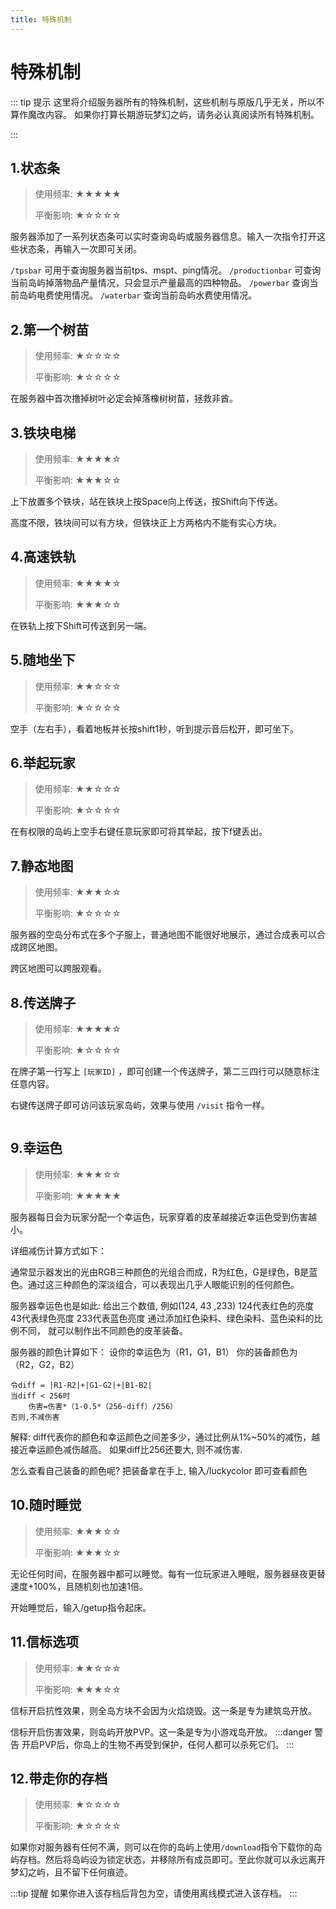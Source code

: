 ```yaml
---
title: 特殊机制
---
```

# 特殊机制

::: tip 提示
这里将介绍服务器所有的特殊机制，这些机制与原版几乎无关，所以不算作魔改内容。
如果你打算长期游玩梦幻之屿，请务必认真阅读所有特殊机制。

:::

## 1.状态条

> 使用频率: ★★★★★
>
> 平衡影响: ★☆☆☆☆

服务器添加了一系列状态条可以实时查询岛屿或服务器信息。输入一次指令打开这些状态条，再输入一次即可关闭。

`/tpsbar` 可用于查询服务器当前tps、mspt、ping情况。
`/productionbar` 可查询当前岛屿掉落物品产量情况，只会显示产量最高的四种物品。
`/powerbar` 查询当前岛屿电费使用情况。
`/waterbar` 查询当前岛屿水费使用情况。


## 2.第一个树苗
> 使用频率: ★☆☆☆☆
> 
> 平衡影响: ★☆☆☆☆

在服务器中首次撸掉树叶必定会掉落橡树树苗，拯救非酋。


## 3.铁块电梯
> 使用频率: ★★★★☆ 
> 
> 平衡影响: ★★★☆☆

上下放置多个铁块，站在铁块上按Space向上传送，按Shift向下传送。

高度不限，铁块间可以有方块，但铁块正上方两格内不能有实心方块。



## 4.高速铁轨
> 使用频率: ★★★★☆
>
> 平衡影响: ★★★☆☆

在铁轨上按下Shift可传送到另一端。


## 5.随地坐下
> 使用频率: ★★☆☆☆
>
> 平衡影响: ★☆☆☆☆

空手（左右手），看着地板并长按shift1秒，听到提示音后松开，即可坐下。

## 6.举起玩家
> 使用频率: ★★☆☆☆
>
> 平衡影响: ★☆☆☆☆

在有权限的岛屿上空手右键任意玩家即可将其举起，按下f键丢出。

## 7.静态地图
> 使用频率: ★★★☆☆
>
> 平衡影响: ★☆☆☆☆

服务器的空岛分布式在多个子服上，普通地图不能很好地展示，通过合成表可以合成跨区地图。

跨区地图可以跨服观看。

## 8.传送牌子
> 使用频率: ★★★★☆
>
> 平衡影响: ★☆☆☆☆

在牌子第一行写上 `[玩家ID]` ，即可创建一个传送牌子，第二三四行可以随意标注任意内容。

右键传送牌子即可访问该玩家岛屿，效果与使用 `/visit` 指令一样。

<img class="img-zoomable" :src="$withBase('/assets/img/misc/mechanism-1.png')" style="border-radius: 6px;zoom: 50%;"/>


## 9.幸运色
> 使用频率: ★★★☆☆
>
> 平衡影响: ★★★★★

服务器每日会为玩家分配一个幸运色，玩家穿着的皮革越接近幸运色受到伤害越小。

详细减伤计算方式如下：

通常显示器发出的光由RGB三种颜色的光组合而成，R为红色，G是绿色，B是蓝色。通过这三种颜色的深淡组合，可以表现出几乎人眼能识别的任何颜色。

服务器幸运色也是如此: 
给出三个数值, 例如(124, 43 ,233)
124代表红色的亮度
43代表绿色亮度
233代表蓝色亮度
通过添加红色染料、绿色染料、蓝色染料的比例不同， 就可以制作出不同颜色的皮革装备。

服务器的颜色计算如下：
设你的幸运色为（R1，G1，B1）
你的装备颜色为（R2，G2，B2）

    令diff = |R1-R2|+|G1-G2|+|B1-B2|
    当diff < 256时
        伤害=伤害*（1-0.5*（256-diff）/256）
    否则,不减伤害


解释:
diff代表你的颜色和幸运颜色之间差多少，通过比例从1%~50%的减伤，越接近幸运颜色减伤越高。
如果diff比256还要大, 则不减伤害.


怎么查看自己装备的颜色呢?
把装备拿在手上, 输入/luckycolor 即可查看颜色

## 10.随时睡觉
> 使用频率: ★★★☆☆
>
> 平衡影响: ★★★☆☆

无论任何时间，在服务器中都可以睡觉。每有一位玩家进入睡眠，服务器昼夜更替速度+100%，且随机刻也加速1倍。

开始睡觉后，输入/getup指令起床。

## 11.信标选项
> 使用频率: ★★☆☆☆
>
> 平衡影响: ★★★☆☆

信标开启抗性效果，则全岛方块不会因为火焰烧毁。这一条是专为建筑岛开放。

信标开启伤害效果，则岛屿开放PVP。这一条是专为小游戏岛开放。
:::danger 警告
开启PVP后，你岛上的生物不再受到保护，任何人都可以杀死它们。
:::

## 12.带走你的存档
> 使用频率: ★☆☆☆☆
>
> 平衡影响: ★☆☆☆☆

如果你对服务器有任何不满，则可以在你的岛屿上使用`/download`指令下载你的岛屿存档。然后将岛屿设为锁定状态，并移除所有成员即可。至此你就可以永远离开梦幻之屿，且不留下任何痕迹。

:::tip 提醒
如果你进入该存档后背包为空，请使用离线模式进入该存档。
:::

